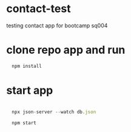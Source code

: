 # contact-test
testing contact app for bootcamp sq004

# clone repo app and run

```javascript
  npm install
```

# start app

```javascript

  npx json-server --watch db.json 

  npm start
  
```
